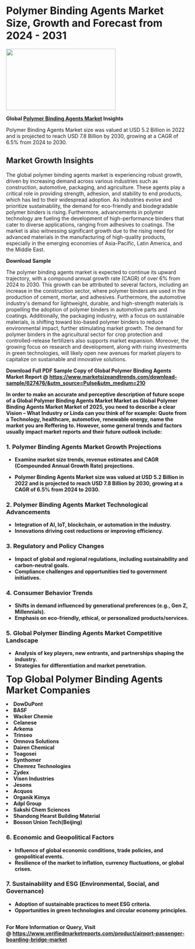 <H1>Polymer Binding Agents Market Size, Growth and Forecast from 2024 - 2031</H1><img class="aligncenter size-medium wp-image-584254" src="https://thirdeyenews.in/wp-content/uploads/2024/09/Global-Market-Research-300x168.jpeg" alt="" width="300" height="168" /><p><strong>Global&nbsp;<a href="https://www.marketsizeandtrends.com/download-sample/627476/&amp;utm_source=Pulse&amp;utm_medium=210">Polymer Binding Agents Market</a> Insights</strong></p><p>Polymer Binding Agents Market size was valued at USD 5.2 Billion in 2022 and is projected to reach USD 7.8 Billion by 2030, growing at a CAGR of 6.5% from 2024 to 2030.</p><p><h2>Market Growth Insights</h2> <p>The global polymer binding agents market is experiencing robust growth, driven by increasing demand across various industries such as construction, automotive, packaging, and agriculture. These agents play a critical role in providing strength, adhesion, and stability to end products, which has led to their widespread adoption. As industries evolve and prioritize sustainability, the demand for eco-friendly and biodegradable polymer binders is rising. Furthermore, advancements in polymer technology are fueling the development of high-performance binders that cater to diverse applications, ranging from adhesives to coatings. The market is also witnessing significant growth due to the rising need for advanced materials in the manufacturing of high-quality products, especially in the emerging economies of Asia-Pacific, Latin America, and the Middle East.</p> <p><strong>Download Sample</strong></p> <p>The polymer binding agents market is expected to continue its upward trajectory, with a compound annual growth rate (CAGR) of over 6% from 2024 to 2030. This growth can be attributed to several factors, including an increase in the construction sector, where polymer binders are used in the production of cement, mortar, and adhesives. Furthermore, the automotive industry's demand for lightweight, durable, and high-strength materials is propelling the adoption of polymer binders in automotive parts and coatings. Additionally, the packaging industry, with a focus on sustainable materials, is shifting toward bio-based polymer binders to reduce environmental impact, further stimulating market growth. The demand for polymer binders in the agricultural sector for crop protection and controlled-release fertilizers also supports market expansion. Moreover, the growing focus on research and development, along with rising investments in green technologies, will likely open new avenues for market players to capitalize on sustainable and innovative solutions.</p> <p><strong></p><p><span class=""><strong>Download Full PDF Sample Copy of Global Polymer Binding Agents Market Report</strong> @ <a href="https://www.marketsizeandtrends.com/download-sample/627476/&amp;utm_source=Pulse&amp;utm_medium=210" target="_blank">https://www.marketsizeandtrends.com/download-sample/627476/&amp;utm_source=Pulse&amp;utm_medium=210</a></span></p><p>In order to make an accurate and perceptive description of future scope of a Global&nbsp;Polymer Binding Agents Market Market as Global&nbsp;Polymer Binding Agents Market Market of 2025, you need to describe a clear Vision &ndash; What Industry or Linda can you think of for example: Quote from a Technology, healthcare, automotive, renewable energy, name the market you are Reffering to. However, some general trends and factors usually impact market reports and their future outlook include:</p><h3>1.&nbsp;<strong>Polymer Binding Agents Market Growth Projections</strong></h3><ul><li>Examine market size trends, revenue estimates and CAGR (Compounded Annual Growth Rate) projections.</li><li><p>Polymer Binding Agents Market size was valued at USD 5.2 Billion in 2022 and is projected to reach USD 7.8 Billion by 2030, growing at a CAGR of 6.5% from 2024 to 2030.</p></li></ul><h3>2.&nbsp;<strong>Polymer Binding Agents Market Technological Advancements</strong></h3><ul><li>Integration of AI, IoT, blockchain, or automation in the industry.</li><li>Innovations driving cost reductions or improving efficiency.</li></ul><h3>3.&nbsp;<strong>Regulatory and Policy Changes</strong></h3><ul><li>Impact of global and regional regulations, including sustainability and carbon-neutral goals.</li><li>Compliance challenges and opportunities tied to government initiatives.</li></ul><h3>4.&nbsp;<strong>Consumer Behavior Trends</strong></h3><ul><li>Shifts in demand influenced by generational preferences (e.g., Gen Z, Millennials).</li><li>Emphasis on eco-friendly, ethical, or personalized products/services.</li></ul><h3>5.&nbsp;<strong>Global Polymer Binding Agents Market Competitive Landscape</strong></h3><ul><li>Analysis of key players, new entrants, and partnerships shaping the industry.</li><li>Strategies for differentiation and market penetration.</li></ul><p data-pm-slice="1 1 []"><span style="color: inherit; font-family: inherit; font-size: 25px;">Top Global Polymer Binding Agents Market Companies</span></p><div class="" data-test-id=""><p><li>DowDuPont</li><li> BASF</li><li> Wacker Chemie</li><li> Celanese</li><li> Arkema</li><li> Trinseo</li><li> Omnova Solutions</li><li> Dairen Chemical</li><li> Toagosei</li><li> Synthomer</li><li> Chemrez Technologies</li><li> Zydex</li><li> Visen Industries</li><li> Jesons</li><li> Acquos</li><li> Organik Kimya</li><li> Adpl Group</li><li> Sakshi Chem Sciences</li><li> Shandong Hearst Building Material</li><li> Bosson Union Tech(Beijing)</li></p></div><h3>6.&nbsp;<strong>Economic and Geopolitical Factors</strong></h3><ul><li>Influence of global economic conditions, trade policies, and geopolitical events.</li><li>Resilience of the market to inflation, currency fluctuations, or global crises.</li></ul><h3>7.&nbsp;<strong>Sustainability and ESG (Environmental, Social, and Governance)</strong></h3><ul><li>Adoption of sustainable practices to meet ESG criteria.</li><li>Opportunities in green technologies and circular economy principles.</li></ul><h2><strong style="font-size: 14px;">For More Information or Query, Visit @&nbsp;</strong><a style="background-color: #ffffff; font-size: 14px;" href="https://www.marketsizeandtrends.com/report/polymer-binding-agents-market/" target="_blank">https://www.verifiedmarketreports.com/product/airport-passenger-boarding-bridge-market</a></h2>
